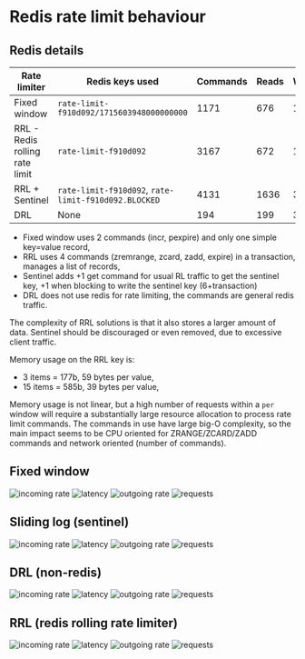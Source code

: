 # Redis rate limit behaviour

## Redis details

| Rate limiter | Redis keys used | Commands | Reads | Writes |
| --- | --- | --- | --- | --- |
| Fixed window | `rate-limit-f910d092/1715603948000000000` | 1171 | 676 | 1308 |
| RRL - Redis rolling rate limit | `rate-limit-f910d092` | 3167 | 672 | 1303 |
| RRL + Sentinel | `rate-limit-f910d092`, `rate-limit-f910d092.BLOCKED` | 4131 | 1636 | 3241 |
| DRL | None | 194 | 199 | 383 |

- Fixed window uses 2 commands (incr, pexpire) and only one simple key=value record,
- RRL uses 4 commands (zremrange, zcard, zadd, expire) in a transaction, manages a list of records,
- Sentinel adds +1 get command for usual RL traffic to get the sentinel key, +1 when blocking to write the sentinel key (6+transaction)
- DRL does not use redis for rate limiting, the commands are general redis traffic.

The complexity of RRL solutions is that it also stores a larger amount of data.
Sentinel should be discouraged or even removed, due to excessive client traffic.

Memory usage on the RRL key is:

- 3 items = 177b, 59 bytes per value,
- 15 items = 585b, 39 bytes per value,

Memory usage is not linear, but a high number of requests within a `per` window
will require a substantially large resource allocation to process rate limit commands.
The commands in use have large big-O complexity, so the main impact seems to be CPU
oriented for ZRANGE/ZCARD/ZADD commands and network oriented (number of commands).

## Fixed window

![incoming rate](./fixed-window-rate-in.png)
![latency](./fixed-window-latency.png)
![outgoing rate](./fixed-window-rate-out.png)
![requests](./fixed-window-requests.png)

## Sliding log (sentinel)

![incoming rate](./sentinel-rate-in.png)
![latency](./sentinel-latency.png)
![outgoing rate](./sentinel-rate-out.png)
![requests](./sentinel-requests.png)

## DRL (non-redis)

![incoming rate](./drl-rate-in.png)
![latency](./drl-latency.png)
![outgoing rate](./drl-rate-out.png)
![requests](./drl-requests.png)

## RRL (redis rolling rate limiter)

![incoming rate](./rrl-rate-in.png)
![latency](./rrl-latency.png)
![outgoing rate](./rrl-rate-out.png)
![requests](./rrl-requests.png)
